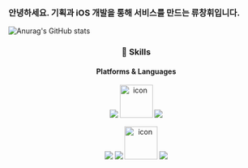 


### 안녕하세요. 기획과 iOS 개발을 통해 서비스를 만드는 류창휘입니다. 

![Anurag's GitHub stats](https://github-readme-stats.vercel.app/api?username=ryuchanghwi&show_icons=true&theme=radical)

<h3 align="center">💪 Skills</h3>
<h4 align="center">Platforms & Languages</h3>
<p align="center">
<img src="https://img.shields.io/badge/iOS-000000?style=for-the-badge&logo=iOS&logoColor=white"/>
<img src="https://techstack-generator.vercel.app/swift-icon.svg" alt="icon" width="65" height="65" />
<img src="https://img.shields.io/badge/Swift-F05138?style=for-the-badge&logo=Swift&logoColor=white"/>
</p>
<p align="center">
<img src="https://img.shields.io/badge/Xcode-147EFB?style=for-the-badge&logo=Xcode&logoColor=white"/>
<img src="https://img.shields.io/badge/git-F05032?style=for-the-badge&logo=git&logoColor=white">
<img src="https://techstack-generator.vercel.app/github-icon.svg" alt="icon" width="65" height="65" />
<img src="https://img.shields.io/badge/github-181717?style=for-the-badge&logo=github&logoColor=white">
</p>


